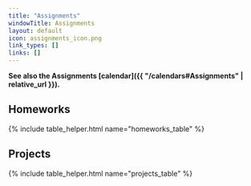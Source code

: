 ```yaml
---
title: "Assignments"
windowTitle: Assignments
layout: default
icon: assignments_icon.png
link_types: []
links: []
---
```


<!-- # {{ page.title }} -->

**See also the Assignments [calendar]({{ "/calendars#Assignments" | relative_url }}).**

## Homeworks ##

{% include table_helper.html name="homeworks_table" %}

## Projects ##

{% include table_helper.html name="projects_table" %}
